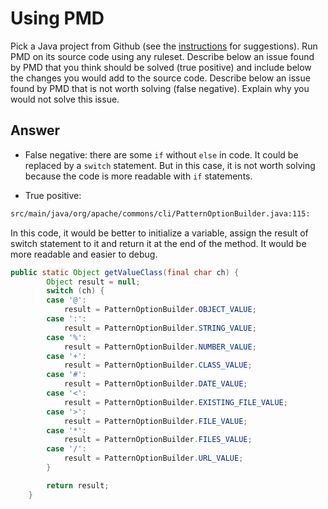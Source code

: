 # Using PMD

Pick a Java project from Github (see the [instructions](../sujet.md) for suggestions). Run PMD on its source code using any ruleset. Describe below an issue found by PMD that you think should be solved (true positive) and include below the changes you would add to the source code. Describe below an issue found by PMD that is not worth solving (false negative). Explain why you would not solve this issue.

## Answer

- False negative: there are some `if` without `else` in code. It could be replaced by a `switch` statement. But in this case, it is not worth solving because the code is more readable with `if` statements.

- True positive:

```bash
src/main/java/org/apache/commons/cli/PatternOptionBuilder.java:115:     OnlyOneReturn:  A method should have only one exit point, and that should be the last statement in the method
```

In this code, it would be better to initialize a variable, assign the result of switch statement to it and return it at the end of the method. It would be more readable and easier to debug.

```java
public static Object getValueClass(final char ch) {
        Object result = null;
        switch (ch) {
        case '@':
            result = PatternOptionBuilder.OBJECT_VALUE;
        case ':':
            result = PatternOptionBuilder.STRING_VALUE;
        case '%':
            result = PatternOptionBuilder.NUMBER_VALUE;
        case '+':
            result = PatternOptionBuilder.CLASS_VALUE;
        case '#':
            result = PatternOptionBuilder.DATE_VALUE;
        case '<':
            result = PatternOptionBuilder.EXISTING_FILE_VALUE;
        case '>':
            result = PatternOptionBuilder.FILE_VALUE;
        case '*':
            result = PatternOptionBuilder.FILES_VALUE;
        case '/':
            result = PatternOptionBuilder.URL_VALUE;
        }

        return result;
    }
```

